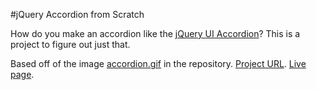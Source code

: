 #jQuery Accordion from Scratch

How do you make an accordion like the [jQuery UI Accordion](https://jqueryui.com/accordion/)? This is a project to figure out just that.

Based off of the image [accordion.gif](https://github.com/agentkenny007/Accordion/blob/master/accordian.gif) in the repository. [Project URL](https://github.com/agentkenny007/Accordion). [Live page](https://github.com/agentkenny007/Accordion).
